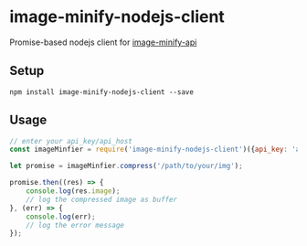 # image-minify-nodejs-client

Promise-based nodejs client for [image-minify-api](https://github.com/ingowalther/image-minify-api)

## Setup

`npm install image-minify-nodejs-client --save`

## Usage

````javascript
// enter your api_key/api_host 
const imageMinfier = require('image-minify-nodejs-client')({api_key: 'api_key', api_host: 'api_host'});

let promise = imageMinfier.compress('/path/to/your/img');

promise.then((res) => {
	console.log(res.image);
	// log the compressed image as buffer
}, (err) => {
    console.log(err);
    // log the error message
});
````
